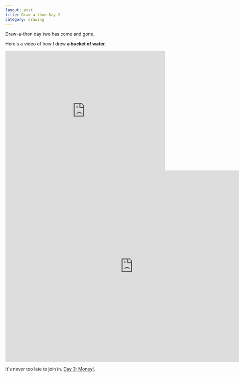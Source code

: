 ```yaml
---
layout: post
title: Draw-a-thon Day 2
category: drawing
---
```


Draw-a-thon day two has come and gone.

Here's a video of how I drew **a bucket of water**.

<iframe src="https://player.vimeo.com/video/121944587" width="500" height="375" frameborder="0" webkitallowfullscreen mozallowfullscreen allowfullscreen class="show-on-mobile"></iframe>

<iframe src="https://player.vimeo.com/video/121944587" width="800" height="600" frameborder="0" webkitallowfullscreen mozallowfullscreen allowfullscreen class="show-on-phablet"></iframe>

It's never too late to join in. <a href="/drawathon-day-3">Day 3: Money!</a>.
